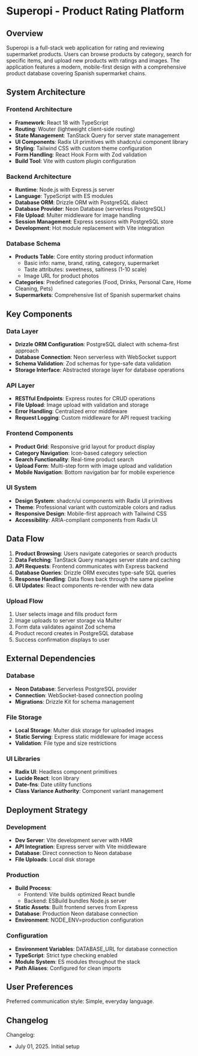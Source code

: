 # Superopi - Product Rating Platform

## Overview

Superopi is a full-stack web application for rating and reviewing supermarket products. Users can browse products by category, search for specific items, and upload new products with ratings and images. The application features a modern, mobile-first design with a comprehensive product database covering Spanish supermarket chains.

## System Architecture

### Frontend Architecture
- **Framework**: React 18 with TypeScript
- **Routing**: Wouter (lightweight client-side routing)
- **State Management**: TanStack Query for server state management
- **UI Components**: Radix UI primitives with shadcn/ui component library
- **Styling**: Tailwind CSS with custom theme configuration
- **Form Handling**: React Hook Form with Zod validation
- **Build Tool**: Vite with custom plugin configuration

### Backend Architecture
- **Runtime**: Node.js with Express.js server
- **Language**: TypeScript with ES modules
- **Database ORM**: Drizzle ORM with PostgreSQL dialect
- **Database Provider**: Neon Database (serverless PostgreSQL)
- **File Upload**: Multer middleware for image handling
- **Session Management**: Express sessions with PostgreSQL store
- **Development**: Hot module replacement with Vite integration

### Database Schema
- **Products Table**: Core entity storing product information
  - Basic info: name, brand, rating, category, supermarket
  - Taste attributes: sweetness, saltiness (1-10 scale)
  - Image URL for product photos
- **Categories**: Predefined categories (Food, Drinks, Personal Care, Home Cleaning, Pets)
- **Supermarkets**: Comprehensive list of Spanish supermarket chains

## Key Components

### Data Layer
- **Drizzle ORM Configuration**: PostgreSQL dialect with schema-first approach
- **Database Connection**: Neon serverless with WebSocket support
- **Schema Validation**: Zod schemas for type-safe data validation
- **Storage Interface**: Abstracted storage layer for database operations

### API Layer
- **RESTful Endpoints**: Express routes for CRUD operations
- **File Upload**: Image upload with validation and storage
- **Error Handling**: Centralized error middleware
- **Request Logging**: Custom middleware for API request tracking

### Frontend Components
- **Product Grid**: Responsive grid layout for product display
- **Category Navigation**: Icon-based category selection
- **Search Functionality**: Real-time product search
- **Upload Form**: Multi-step form with image upload and validation
- **Mobile Navigation**: Bottom navigation bar for mobile experience

### UI System
- **Design System**: shadcn/ui components with Radix UI primitives
- **Theme**: Professional variant with customizable colors and radius
- **Responsive Design**: Mobile-first approach with Tailwind CSS
- **Accessibility**: ARIA-compliant components from Radix UI

## Data Flow

1. **Product Browsing**: Users navigate categories or search products
2. **Data Fetching**: TanStack Query manages server state and caching
3. **API Requests**: Frontend communicates with Express backend
4. **Database Queries**: Drizzle ORM executes type-safe SQL queries
5. **Response Handling**: Data flows back through the same pipeline
6. **UI Updates**: React components re-render with new data

### Upload Flow
1. User selects image and fills product form
2. Image uploads to server storage via Multer
3. Form data validates against Zod schema
4. Product record creates in PostgreSQL database
5. Success confirmation displays to user

## External Dependencies

### Database
- **Neon Database**: Serverless PostgreSQL provider
- **Connection**: WebSocket-based connection pooling
- **Migrations**: Drizzle Kit for schema management

### File Storage
- **Local Storage**: Multer disk storage for uploaded images
- **Static Serving**: Express static middleware for image access
- **Validation**: File type and size restrictions

### UI Libraries
- **Radix UI**: Headless component primitives
- **Lucide React**: Icon library
- **Date-fns**: Date utility functions
- **Class Variance Authority**: Component variant management

## Deployment Strategy

### Development
- **Dev Server**: Vite development server with HMR
- **API Integration**: Express server with Vite middleware
- **Database**: Direct connection to Neon database
- **File Uploads**: Local disk storage

### Production
- **Build Process**: 
  - Frontend: Vite builds optimized React bundle
  - Backend: ESBuild bundles Node.js server
- **Static Assets**: Built frontend serves from Express
- **Database**: Production Neon database connection
- **Environment**: NODE_ENV=production configuration

### Configuration
- **Environment Variables**: DATABASE_URL for database connection
- **TypeScript**: Strict type checking enabled
- **Module System**: ES modules throughout the stack
- **Path Aliases**: Configured for clean imports

## User Preferences

Preferred communication style: Simple, everyday language.

## Changelog

Changelog:
- July 01, 2025. Initial setup
